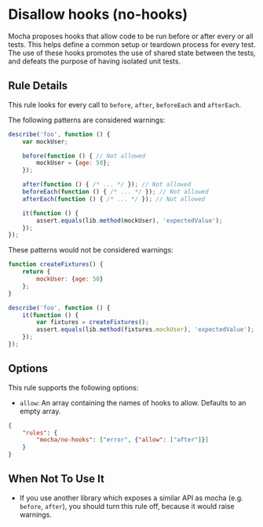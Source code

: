 # Disallow hooks (no-hooks)

Mocha proposes hooks that allow code to be run before or after every or all tests. This helps define a common setup or teardown process for every test. The use of these hooks promotes the use of shared state between the tests, and defeats the purpose of having isolated unit tests.

## Rule Details

This rule looks for every call to `before`, `after`, `beforeEach` and `afterEach`.

The following patterns are considered warnings:

```js
describe('foo', function () {
    var mockUser;

    before(function () { // Not allowed
        mockUser = {age: 50};
    });

    after(function () { /* ... */ }); // Not allowed
    beforeEach(function () { /* ... */ }); // Not allowed
    afterEach(function () { /* ... */ }); // Not allowed

    it(function () {
        assert.equals(lib.method(mockUser), 'expectedValue');
    });
});
```

These patterns would not be considered warnings:

```js
function createFixtures() {
    return {
        mockUser: {age: 50}
    };
}

describe('foo', function () {
    it(function () {
        var fixtures = createFixtures();
        assert.equals(lib.method(fixtures.mockUser), 'expectedValue');
    });
});
```

## Options

This rule supports the following options:

* `allow`: An array containing the names of hooks to allow. Defaults to an empty array.

```json
{
    "rules": {
        "mocha/no-hooks": ["error", {"allow": ["after"]}]
    }
}
```

## When Not To Use It

* If you use another library which exposes a similar API as mocha (e.g. `before`, `after`), you should turn this rule off, because it would raise warnings.
